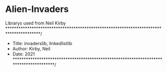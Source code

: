 # Alien-Invaders
Librarys used from Neil Kirby 
***************************************************************************************/
*    Title: invaderslib, linkedlistlib
*    Author: Kirby, Neil
*    Date: 2021
***************************************************************************************/
